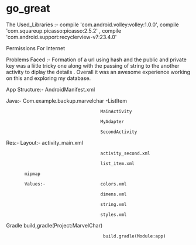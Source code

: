 # go_great
The Used_Libraries  :-   compile 'com.android.volley:volley:1.0.0',  compile 'com.squareup.picasso:picasso:2.5.2' , compile 'com.android.support:recyclerview-v7:23.4.0'

Permissions For Internet

Problems Faced  :-   Formation of a url using hash and the public and private key was a liitle tricky one along with the passing of string to the another activity to diplay the details . Overall it was an awesome experience working on this and exploring my database.

App Structure:- AndroidManifest.xml

  Java:- Com.example.backup.marvelchar -ListItem 
  
                                        MainActivity 
                                        
                                        MyAdapter 
                                        
                                        SecondActivity
                                        
  Res:-    Layout:-                     activity_main.xml
  
                                        activity_second.xml
                                        
                                        list_item.xml
                                        
           mipmap
           
           Values:-                     colors.xml
           
                                        dimens.xml
                                        
                                        string.xml
                                        
                                        styles.xml
                                        
  Gradle                                 build,gradle(Project:MarvelChar)
  
                                         build.gradle(Module:app)

